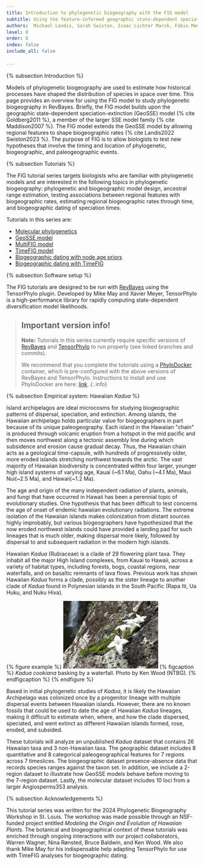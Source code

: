 ```yaml
---
title: Introduction to phylogenetic biogeography with the FIG model
subtitle: Using the feature-informed geographic state-dependent speciation-extinction (FIG) model for phylogenetic biogeography
authors:  Michael Landis, Sarah Swiston, Isaac Lichter Marck, Fábio Mendes, Felipe Zapata
level: 8
order: 8
index: false
include_all: false

---
```


{% subsection Introduction %}

Models of phylogenetic biogeography are used to estimate how historical processes have shaped the distribution of species in space over time. This page provides an overview for using the FIG model to study phylogenetic biogeography in RevBayes. Briefly, the FIG model builds upon the geographic state-dependent speciation-extinction (GeoSSE) model {% cite Goldberg2011 %}, a member of the larger SSE model family {% cite Maddison2007 %}. The FIG model extends the GeoSSE model by allowing regional features to shape biogeographic rates {% cite Landis2022 Swiston2023 %}. The purpose of FIG is to allow biologists to test new hypotheses that involve the timing and location of phylogenetic, biogeographic, and paleogeographic events.

{% subsection Tutorials %}

The FIG tutorial series targets biologists who are familiar with phylogenetic models and are interested in the following topics in phylogenetic biogeography: phylogenetic and biogeographic model design, ancestral range estimation, testing associations between regional features with biogeographic rates, estimating regional biogeographic rates through time, and biogeographic dating of speciation times.

Tutorials in this series are:
- [Molecular phylogenetics](../timefig_dating/#molecular-phylogenetics)
- [GeoSSE model](../geosse/)
- [MultiFIG model](../multifig/)
- [TimeFIG model](../timefig_simple/)
- [Biogeographic dating with node age priors](../timefig_dating/#biogeographic-dating-with-node-calibration)
- [Biogeographic dating with TimeFIG](../timefig_dating/#biogeographic-dating-with-timefig)

{% subsection Software setup %}

The FIG tutorials are designed to be run with [RevBayes](https://github.com/revbayes/revbayes) using the TensorPhylo plugin. Developed by Mike May and Xavier Meyer, TensorPhylo is a high-performance library for rapidly computing state-dependent diversification model likelihoods.

> ## Important version info!
> **Note:** Tutorials in this series currently require specific versions of [RevBayes](https://github.com/revbayes/revbayes/commit/55c8174ea696fbd580daad8383d58f7ffd444d43) and [TensorPhylo](https://bitbucket.org/mrmay/tensorphylo/commits/daa0aed2c4acd394e2cb098b1c3706633d5b8301) to run properly (see linked branches and commits).
>
> We recommend that you complete the tutorials using a [PhyloDocker](https://hub.docker.com/r/sswiston/phylo_docker) container, which is pre-configured with the above versions of RevBayes and TensorPhylo. Instructions to install and use PhyloDocker are here: [link](https://revbayes.github.io/tutorials/docker).
{:.info}

{% subsection Empirical system: Hawaiian *Kadua* %}

Island archipelagos are ideal microcosms for studying biogeographic patterns of dispersal, speciation, and extinction. Among islands, the Hawaiian archipelago holds particular value for biogeographers in part because of its unique paleogeography. Each island in the Hawaiian "chain" is produced through volcanic eruption from a hotspot in the mid pacific and then moves northwest along a tectonic assembly line during which subsidence and erosion cause gradual decay. Thus, the Hawaiian chain acts as a geological time-capsule, with hundreds of progressively older, more eroded islands stretching northwest towards the arctic. The vast majority of Hawaiian biodiversity is concentrated within four larger, younger high island systems of varying age, Kauai (~6.1 Ma), Oahu (~4.1 Ma), Maui Nui(~2.5 Ma), and Hawaii(~1.2 Ma).

The age and origin of the many independent radiation of plants, animals, and fungi that have occurred in Hawaii has been a perennial topic of evolutionary studies. One hypothesis that has been difficult to test concerns the age of onset of endemic hawaiian evolutionary radiations. The extreme isolation of the Hawaiian islands makes colonization from distant sources highly improbably, but various biogeographers have hypothesized that the now eroded northwest islands could have provided a landing pad for such lineages that is much older, making dispersal more likely, followed by dispersal to and subsequent radiation in the modern high islands.

Hawaiian *Kadua* (Rubiaceae) is a clade of 29 flowering plant taxa. They inhabit all the major High Island complexes, from Kauai to Hawaii, across a variety of habitat types, including forests, bogs, coastal regions, near waterfalls, and on basaltic remnants of lava flows. Previous work has shown Hawaiian *Kadua* forms a clade, possibly as the sister lineage to another clade of *Kadua* found in Polynesian islands in the South Pacific (Rapa Iti, Ua Huku, and Nuku Hiva).

{% figure example %}
<img src="figures/kadua_cookiana_ken_wood.jpg" width="250">
{% figcaption %}
*Kadua cookiana* basking by a waterfall. Photo by Ken Wood (NTBG).
{% endfigcaption %}
{% endfigure %}

Based in initial phylogenetic studies of *Kadua*, it is likely the Hawaiian Archipelago was colonized once by a progenitor lineage with multiple dispersal events between Hawaiian islands. However, there are no known fossils that could be used to date the age of Hawaiian *Kadua* lineages, making it difficult to estimate when, where, and how the clade dispersed, speciated, and went extinct as different Hawaiian islands formed, rose, eroded, and subsided.  

These tutorials will analyze an unpublished *Kadua* dataset that contains 26 Hawaiian taxa and 3 non-Hawaiian taxa. The geographic dataset includes 8 quantitative and 8 categorical paleogeographical features for 7 regions across 7 timeslices. The biogeographic dataset presence-absence data that records species ranges against the taxon set. In addition, we include a 2-region dataset to illustrate how GeoSSE models behave before moving to the 7-region dataset. Lastly, the molecular dataset includes 10 loci from a larger Angiosperms353 analysis.

{% subsection Acknowledgements %}

This tutorial series was written for the 2024 Phylogenetic Biogeography Workshop in St. Louis. The workshop was made possible through an NSF-funded project entitled *Modeling the Origin and Evolution of Hawaiian Plants*. The botanical and biogeographical context of these tutorials was enriched through ongoing interactions with our project collaborators, Warren Wagner, Nina Rønsted, Bruce Baldwin, and Ken Wood. We also thank Mike May for his indispensable help adapting TensorPhylo for use with TimeFIG analyses for biogeographic dating. 
